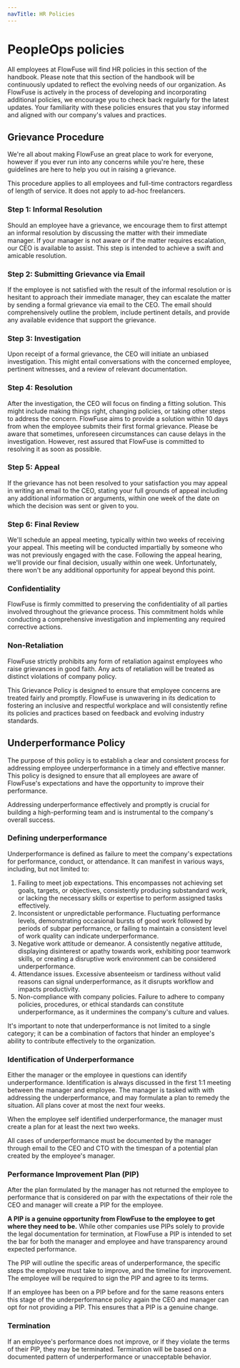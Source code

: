 ```yaml
---
navTitle: HR Policies
---
```


# PeopleOps policies

All employees at FlowFuse will find HR policies in this section of the handbook. Please note that this section of the handbook will be continuously updated to reflect the evolving needs of our organization. As FlowFuse is actively in the process of developing and incorporating additional policies, we encourage you to check back regularly for the latest updates. Your familiarity with these policies ensures that you stay informed and aligned with our company's values and practices.

## Grievance Procedure

We're all about making FlowFuse an great place to work for everyone, however if you ever run into any concerns while you're here, these guidelines are here to help you out in raising a grievance. 

This procedure applies to all employees and full-time contractors regardless of length of service. It does not apply to ad-hoc freelancers.

### Step 1: Informal Resolution

Should an employee have a grievance, we encourage them to first attempt an informal resolution by discussing the matter with their immediate manager. If your manager is not aware or if the matter requires escalation, our CEO is available to assist. This step is intended to achieve a swift and amicable resolution.

### Step 2: Submitting Grievance via Email

If the employee is not satisfied with the result of the informal resolution or is hesitant to approach their immediate manager, they can escalate the matter by sending a formal grievance via email to the CEO. The email should comprehensively outline the problem, include pertinent details, and provide any available evidence that support the grievance.

### Step 3: Investigation

Upon receipt of a formal grievance, the CEO will initiate an unbiased investigation. This might entail conversations with the concerned employee, pertinent witnesses, and a review of relevant documentation.

### Step 4: Resolution

After the investigation, the CEO will focus on finding a fitting solution. This might include making things right, changing policies, or taking other steps to address the concern. FlowFuse aims to provide a solution within 10 days from when the employee submits their first formal grievance. Please be aware that sometimes, unforeseen circumstances can cause delays in the investigation. However, rest assured that FlowFuse is committed to resolving it as soon as possible.

### Step 5: Appeal

If the grievance has not been resolved to your satisfaction you may appeal in
writing an email to the CEO, stating your full grounds of appeal including any
additional information or arguments, within one week of the date on which the
decision was sent or given to you.

### Step 6: Final Review

We'll schedule an appeal meeting, typically within two weeks of receiving your appeal. This meeting will be conducted impartially by someone who was not previously engaged with the case. Following the appeal hearing, we'll provide our final decision, usually within one week. Unfortunately, there won't be any additional opportunity for appeal beyond this point.

### Confidentiality

FlowFuse is firmly committed to preserving the confidentiality of all parties involved throughout the grievance process. This commitment holds while conducting a comprehensive investigation and implementing any required corrective actions.

### Non-Retaliation

FlowFuse strictly prohibits any form of retaliation against employees who raise grievances in good faith. Any acts of retaliation will be treated as distinct violations of company policy.

This Grievance Policy is designed to ensure that employee concerns are treated fairly and promptly. FlowFuse is unwavering in its dedication to fostering an inclusive and respectful workplace and will consistently refine its policies and practices based on feedback and evolving industry standards.

## Underperformance Policy

The purpose of this policy is to establish a clear and consistent process for
addressing employee underperformance in a timely and effective manner. This
policy is designed to ensure that all employees are aware of FlowFuse's
expectations and have the opportunity to improve their performance.

Addressing underperformance effectively and promptly is crucial for building
a high-performing team and is instrumental to the company's overall success.

### Defining underperformance

Underperformance is defined as failure to meet the company's expectations for performance, conduct, or attendance. It can manifest in various ways, including, but not limited to:

1. Failing to meet job expectations. This encompasses not achieving set goals,
targets, or objectives, consistently producing substandard work, or lacking the
necessary skills or expertise to perform assigned tasks effectively.
1. Inconsistent or unpredictable performance. Fluctuating performance levels,
demonstrating occasional bursts of good work followed by periods of subpar
performance, or failing to maintain a consistent level of work quality can
indicate underperformance.
1. Negative work attitude or demeanor. A consistently negative attitude,
displaying disinterest or apathy towards work, exhibiting poor teamwork skills,
or creating a disruptive work environment can be considered underperformance.
1. Attendance issues. Excessive absenteeism or tardiness without valid reasons
can signal underperformance, as it disrupts workflow and impacts productivity.
1. Non-compliance with company policies. Failure to adhere to company policies,
procedures, or ethical standards can constitute underperformance, as it
undermines the company's culture and values.

It's important to note that underperformance is not limited to a single category;
it can be a combination of factors that hinder an employee's ability to
contribute effectively to the organization.

### Identification of Underperformance

Either the manager or the employee in questions can identify underperformance.
Identification is always discussed in the first 1:1 meeting between the manager
and employee.
The manager is tasked with with addressing the underperformance, and may
formulate a plan to remedy the situation. All plans cover at most the next
four weeks.

When the employee self identified underperformance, the manager must create a
plan for at least the next two weeks.

All cases of underperformance must be documented by the manager through email to
the CEO and CTO with the timespan of a potential plan created by the employee's
manager.

### Performance Improvement Plan (PIP)

After the plan formulated by the manager has not returned the employee to performance
that is considered on par with the expectations of their role the CEO and manager
will create a PIP for the employee.

**A PIP is a genuine opportunity from FlowFuse to the employee to get where they need to be.** While other companies
use PIPs solely to provide the legal documentation for termination, at FlowFuse a
PIP is intended to set the bar for both the manager and employee and have transparency
around expected performance.

The PIP will outline the specific areas of underperformance, the specific steps
the employee must take to improve, and the timeline for improvement. The employee
will be required to sign the PIP and agree to its terms.

If an employee has been on a PIP before and for the same reasons enters this stage
of the underperformance policy again the CEO and manager can opt for not providing
a PIP. This ensures that a PIP is a genuine change.

### Termination

If an employee's performance does not improve, or if they violate the terms of
their PIP, they may be terminated. Termination will be based on a documented
pattern of underperformance or unacceptable behavior.
